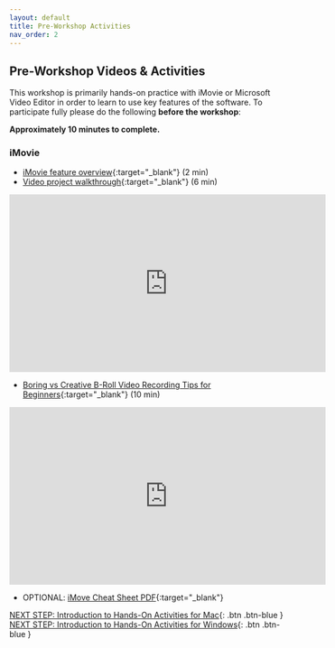 ```yaml
---
layout: default
title: Pre-Workshop Activities
nav_order: 2
---
```

## Pre-Workshop Videos & Activities
This workshop is primarily hands-on practice with iMovie or Microsoft Video Editor in order to learn to use key features of the software. To participate fully please do the following **before the workshop**:

**Approximately 10 minutes to complete.**<br>
### iMovie
- [iMovie feature overview](https://www.apple.com/ca/imovie/){:target="_blank"} (2 min)
- [Video project walkthrough](https://www.youtube.com/watch?v=pWXpaFFx8f0?t=8){:target="_blank"} (6 min)
<iframe width="560" height="315" src="https://www.youtube.com/embed/pWXpaFFx8f0?t=8" title="Video project walkthrough" frameborder="0" allow="accelerometer; autoplay; clipboard-write; encrypted-media; gyroscope; picture-in-picture" allowfullscreen></iframe>

- [Boring vs Creative B-Roll Video Recording Tips for Beginners](https://www.youtube.com/watch?v=6Oud3sw21Bw){:target="_blank"} (10 min)
<iframe width="560" height="315" src="https://www.youtube.com/embed/6Oud3sw21Bw" title="Mobile Video Recording Tips for Beginners" frameborder="0" allow="accelerometer; autoplay; clipboard-write; encrypted-media; gyroscope; picture-in-picture" allowfullscreen></iframe>

- OPTIONAL: [iMove Cheat Sheet PDF](https://goo.gl/pc3bE4){:target="_blank"}

[NEXT STEP: Introduction to Hands-On Activities for Mac](activities-intro-mac.html){: .btn .btn-blue }
[NEXT STEP: Introduction to Hands-On Activities for Windows](activities-intro-windows.html){: .btn .btn-blue }
